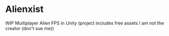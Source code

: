 # Alienxist
WIP Multiplayer Alien FPS in Unity (project includes free assets I am not the creator (don't sue me))

